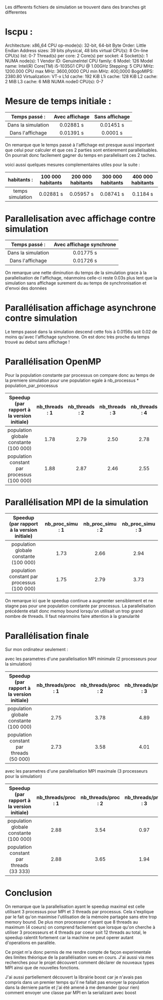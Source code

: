 Les differents fichiers de simulation se trouvent dans des branches git differentes

# lscpu :

Architecture:                    x86_64
CPU op-mode(s):                  32-bit, 64-bit
Byte Order:                      Little Endian
Address sizes:                   39 bits physical, 48 bits virtual
CPU(s):                          8
On-line CPU(s) list:             0-7
Thread(s) per core:              2
Core(s) per socket:              4
Socket(s):                       1
NUMA node(s):                    1
Vendor ID:                       GenuineIntel
CPU family:                      6
Model:                           126
Model name:                      Intel(R) Core(TM) i5-1035G1 CPU @ 1.00GHz
Stepping:                        5
CPU MHz:                         1200.000
CPU max MHz:                     3600,0000
CPU min MHz:                     400,0000
BogoMIPS:                        2380.80
Virtualization:                  VT-x
L1d cache:                       192 KiB
L1i cache:                       128 KiB
L2 cache:                        2 MiB
L3 cache:                        6 MiB
NUMA node0 CPU(s):               0-7

# Mesure de temps initiale :
| Temps passé :      | Avec affichage | Sans affichage |
| :--------------:   | :------------: | :------------: |
| Dans la simulation | 0.02881 s      | 0.01451 s      |
| Dans l'affichage   | 0.01391 s      |  0.0001 s      |

On remarque que le temps passé à l'affichage est presque aussi important que celui pour calculer et que ces 2 parties sont entierement parallelisables. On pourrait donc facilement gagner du temps en parallelisant ces 2 taches.

voici aussi quelques mesures complementaires utiles pour la suite : 

| habitants :        | 100 000 habitants | 200 000 habitants | 300 000 habitants | 400 000 habitants |
| :--------------:   | :---------------: | :--------------:  | :------------:    | :---------------: |
| temps simulation   |  0.02881 s        | 0.05957 s         | 0.08741 s         | 0.1184 s          |

# Parallelisation avec affichage contre simulation

| Temps passé :      | Avec affichage synchrone |
| :--------------:   | :----------------------: |
| Dans la simulation | 0.01775 s                | 
| Dans l'affichage   | 0.01726 s                | 

On remarque une nette diminution du temps de la simulation grace à la parallelisation de l'affichage, néanmoins celle-ci reste 0.03s plus lent que la simulation sans affichage surement du au temps de synchronisation et d'envoi des données

# Parallélisation affichage asynchrone contre simulation 

Le temps passé dans la simulation descend cette fois à 0.0156s soit 0.02 de moins qu'avec l'affichage synchrone. On est donc très proche du temps trouvé au debut sans affichage !

# Parallélisation OpenMP

Pour la population constante par processus on compare donc au temps de la premiere simulation pour une population egale à nb_processus * population_par_processus

| Speedup (par rapport à la version initiale)| nb_threads : 1 | nb_threads : 2 |nb_threads : 3 |nb_threads : 4 |
| :----------------------------------------: | :------------: | :------------: | :-----------: | :-----------: |
| population globale constante (100 000)     | 1.78           | 2.79           | 2.50          | 2.78          |
| population constant par processus (100 000)| 1.88           | 2.87           | 2.46          | 2.55          |

# Parallélisation MPI de la simulation

| Speedup (par rapport à la version initiale)| nb_proc_simu : 1 | nb_proc_simu : 2 |nb_proc_simu : 3 |
| :----------------------------------------: | :--------------: | :--------------: | :-------------: |
| population globale constante (100 000)     | 1.73             | 2.66             | 2.94            |
| population constant par processus (100 000)| 1.75             | 2.79             | 3.73            |

On remarque ici que le speedup continue a augmenter sensiblement et ne stagne pas pour une population constante par processus. La parallelisation précédente etait donc memoy bound lorsqu'on utilisait un trop grand nombre de threads.
Il faut néanmoins faire attention à la granularité

# Parallélisation finale


Sur mon ordinateur seulement :

avec les parametres d'une parallelisation MPI minimale (2 processeurs pour la simulation) 

| Speedup (par rapport à la version initiale)| nb_threads/proc : 1 | nb_threads/proc : 2 |nb_threads/proc : 3 | nb_threads/proc : 4 |
| :----------------------------------------: | :-----------------: | :-----------------: | :----------------: | :-----------------: |
| population globale constante (100 000)     | 2.75                | 3.78                | 4.89               | 1.20                |
| population constant par threads (50 000)   | 2.73                | 3.58                | 4.01               | 2.42                |

avec les parametres d'une parallelisation MPI maximale (3 processeurs pour la simulation) 

| Speedup (par rapport à la version initiale)| nb_threads/proc : 1 | nb_threads/proc : 2 |nb_threads/proc : 3 | nb_threads/proc : 4 |
| :----------------------------------------: | :-----------------: | :-----------------: | :----------------: | :-----------------: |
| population globale constante (100 000)     | 2.88                | 3.54                | 0.97               | 0.43                |
| population constant par threads (33 333)   | 2.88                | 3.65                | 1.94               | 1.38                |


# Conclusion

On remarque que la parallelisation ayant le speedup maximal est celle utilisant 3 processus pour MPI et 3 threads par processus. Cela s'explique par le fait qu'on maximise l'utilisation de la mémoire partagée sans etre trop memory bound. De plus mon processeur n'ayant que 8 threads au maximum (4 coeurs) on comprend facilement que lorsque qu'on cherche à utiliser 3 processeurs et 4 threads par coeur soit 12 threads au total, le speedup ralentit fortement car la machine ne peut operer autant d'operations en parallèle.

  Ce projet m'a donc permis de me rendre compte de façon experimentale des limites théorique de la parallélisation vues en cours. J'ai aussi via mes recherches pour le projet découvert comment déclarer de nouveaux types MPI ainsi que de nouvelles fonctions.
  
  J'ai aussi partiellement découvert la librairie boost car je n'avais pas compris dans un premier temps qu'il ne fallait pas envoyer la population dans la derniere partie et j'ai été amené à me demander (pour rien) comment envoyer une classe par MPI en la serializant avec boost
